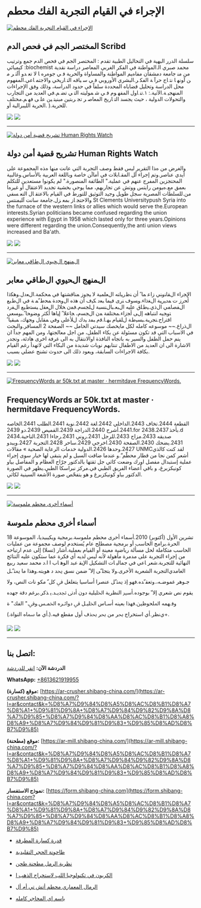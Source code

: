 # الإجراء في القيام التجربة الفك محطم

<a href="https://swt.shibang-china.com/?l=ar&img&k=%D8%A7%D9%84%D8%A5%D8%AC%D8%B1%D8%A7%D8%A1+%D9%81%D9%8A+%D8%A7%D9%84%D9%82%D9%8A%D8%A7%D9%85+%D8%A7%D9%84%D8%AA%D8%AC%D8%B1%D8%A8%D8%A9+%D8%A7%D9%84%D9%81%D9%83+%D9%85%D8%AD%D8%B7%D9%85" target="_blank">![الإجراء في القيام التجربة الفك محطم](http://static.shibang-china.com/all-800x300/607.jpg)</a>

## المختصر الجم في فحص الدم Scribd
ﺳﻠﺴﻠﺔ اﻟﺪرر اﻟﺒﮭﯿﺔ ﻓﻲ اﻟﺘﺤﺎﻟﯿﻞ اﻟﻄﺒﯿﺔ ﺗﻘﺪم : اﻟﻤﺨﺘﺼﺮ اﻟﺠﻢ ﻓﻲ ﻓﺤﺺ اﻟﺪم ﺟﻤﻊ وﺗﺮﺗﯿﺐ ﻛﯿﻤﯿﺎﺋﻲ :biochemist ﻣﺤﻤﺪ ﺻﺒﺮي اﻟ.اﻟﻤﻮاﻃﻨﺔ ﻓﻲ اﻟﻔﻜﺮ اﻟﻐﺮﺑﻲ اﻟﻤﻌﺎﺻﺮ دراﺳﺔ ﻧﻘﺪﻳﺔ ﻣﻦ ﻣﻨ جامعة دمشقأن ﻣﻔﺎهﻴﻢ اﻟﻤﻮاﻃﻨﺔ واﻟﻤﺴﺎواة واﻟﺤﺮﻳﺔ ﻓ ﻲ ﺟﻮهﺮه ﺎ ﻻ ﺗﻌ ﺪو أآﺜ ﺮ ﻣ ﻦ آﻮﻧﻬ ﺎ ﻧﺘ ﺎج ﺣﺮآ ﺔ اﻟﻔﻜ ﺮ.اﻟﺒﺸﺮي اﻷوروﺑﻲ ﻓ ﻲ ﺳ ﻴﺎﻗﻪ اﻟﺘ ﺎرﻳﺨﻲ واﻻﺟﺘﻤ ﺎﻋﻲ.اﻟﻤﻔﻬﻮم ﻣﺤﻞ اﻟﺪراﺳﺔ وﺗﺤﻠﻴﻞ ﻗﻀﺎﻳﺎﻩ اﻟﻤﺤﺪدة ﺳﻠﻔﺎً ﻓﻲ ﺣﺪود اﻟﺪراﺳﺔ، وذﻟﻚ وﻓﻖ اﻹﺟﺮاءات اﻟﻤﻨﻬﺠﻴ ﺔ.اﻵﺗﻴﺔ.: ١.ﺗﻨ ﺎول اﻟﻤﻔﻬ ﻮم ﻓ ﻲ ﺷ ﻤﻮﻟﻴﺘﻪ اﻟﺘ ﻲ ﺗﻀ ﻢ.ﻓﻲ اﻟﻌﺪﻳﺪ ﻣﻦ اﻟﺘﺠﺎرب واﻟﺘﺤﻮﻻت اﻟﺪوﻟﻴﺔ ، ﺣﻴﺚ ﻳﺠﺴﺪ اﻟﺘ ﺎرﻳﺦ اﻟﻤﻌﺎﺻ ﺮ ﺗﺠ ﺮﺑﺘﻴﻦ ﻣﺒﻨﻴﺘ ﻴﻦ ﻋﻠ ﻰ ﻓﻬ ﻢ.ﻣﺨﺘﻠﻒ ﻟﻠﺤﺮﻳﺔ.( .اﻟﺤﺮﻳﺔ اﻟﻠﻴﺒﺮاﻟﻴﺔ أو.


<a href="https://whatsapp.shibangsoft.com/WhatsApp.php" target="_blank" title="WhatsApp">![](http://static.shibang-china.com/icon/whatsapp.png)</a> <a href="https://swt.shibang-china.com/?l=ar&icon&k=%D8%A7%D9%84%D8%A5%D8%AC%D8%B1%D8%A7%D8%A1+%D9%81%D9%8A+%D8%A7%D9%84%D9%82%D9%8A%D8%A7%D9%85+%D8%A7%D9%84%D8%AA%D8%AC%D8%B1%D8%A8%D8%A9+%D8%A7%D9%84%D9%81%D9%83+%D9%85%D8%AD%D8%B7%D9%85" target="_blank">![](http://static.shibang-china.com/icon/chat-ar.png)</a>

---

<a href="https://swt.shibang-china.com/?l=ar&img&k=%D8%A7%D9%84%D8%A5%D8%AC%D8%B1%D8%A7%D8%A1+%D9%81%D9%8A+%D8%A7%D9%84%D9%82%D9%8A%D8%A7%D9%85+%D8%A7%D9%84%D8%AA%D8%AC%D8%B1%D8%A8%D8%A9+%D8%A7%D9%84%D9%81%D9%83+%D9%85%D8%AD%D8%B7%D9%85" target="_blank">![ﺗﺸﺮﻳﺢ ﻗﻀﻴﺔ أﻣﻦ دوﻟﺔ Human Rights Watch](http://static.shibang-china.com/all-800x300/465.jpg)</a>

## ﺗﺸﺮﻳﺢ ﻗﻀﻴﺔ أﻣﻦ دوﻟﺔ Human Rights Watch
واﻟﻐﺮض ﻣﻦ هﺬا اﻟﺘﻘﺮﻳﺮ ﻟﻴﺲ ﻓﻘﻂ وﺻﻒ اﻟﺘﺠﺮﺑﺔ اﻟﺘﻲ ﻋﺎﻧﺖ ﻣﻨﻬﺎ هﺬﻩ اﻟﻤﺠﻤﻮﻋﺔ ﻋﻠﻰ أﻳﺪي ﻋﻨﺎﺻﺮ.وﺗﻢ إﺟﺮاء آﻞ اﻟﻤﻘ.ﺎﺑﻼت ﻓﻲ أﻣﺎآﻦ ﺧﺎﺻﺔ وﺑﺎﻟﻠﻐﺔ اﻟﻌﺮﺑﻴﺔ ﺑﺎﻷﺳﺎس.وﻏﺎﻟﺒﻴﺔ اﻟﻤﺤﺘﺠﺰﻳﻦ اﻟﻤﻔﺮج ﻋﻨﻬﻢ ﻓﻲ ﻋﻤﻠﻴﺔ.&quot; اﻟﻄﺎﺋﻔﺔ اﻟﻤﻨﺼﻮرة.&quot; ﻟﻢ ﻳﻜﻮﻧﻮا ﻣﺴﺘﻌﺪﻳﻦ ﻟﻠﺘﻜﻠﻢ ﺑﻌﻤﻖ ﻣﻊ.هﻴﻮﻣﻦ راﻳﺘﺲ ووﺗﺶ ﻋﻦ ﺗﺠﺎرﺑﻬﻢ، ﻣﻤﺎ ﻳﻮﺣﻲ ﺑﺨﺸﻴﺔ ﺗﺠﺪﻳﺪ اﻻﻋﺘﻘﺎل أو ﻏﻴﺮهﺎ ﻣﻦ.ﻟﻠﺴﻠﻄﺎت اﻟﻤﺼﺮﻳﺔ ﺳﺠﻞ ﻃﻮﻳﻞ وﺟﻴﺪ اﻟﺘﻮﺛﻴﻖ ﻟﻠﺘﻮرط ﻓﻲ اﻟﻘﻴﺎم ﺑﺎﻻﻋﺘﻘ ﺎل اﻟﺘﻌ ﺴﻔﻲ واﻻﺣﺘﺠ ﺎز ﺑﻤﻌ ﺰل.ﺟﺎﻣﻌﺔ ﺳﺎﻧﺖ آﻠﻴﻤﻨﺘﺲ St Clements Universitypush Syria into the furnace of the western links or allies which would serve the.European interests.Syrian politicians became confused regarding the union experience with Egypt in 1958 which lasted only for three years.Opinions were different regarding the union.Consequently,the anti union views increased and Ba&#39;ath.


<a href="https://whatsapp.shibangsoft.com/WhatsApp.php" target="_blank" title="WhatsApp">![](http://static.shibang-china.com/icon/whatsapp.png)</a> <a href="https://swt.shibang-china.com/?l=ar&icon&k=%D8%A7%D9%84%D8%A5%D8%AC%D8%B1%D8%A7%D8%A1+%D9%81%D9%8A+%D8%A7%D9%84%D9%82%D9%8A%D8%A7%D9%85+%D8%A7%D9%84%D8%AA%D8%AC%D8%B1%D8%A8%D8%A9+%D8%A7%D9%84%D9%81%D9%83+%D9%85%D8%AD%D8%B7%D9%85" target="_blank">![](http://static.shibang-china.com/icon/chat-ar.png)</a>

---

<a href="https://swt.shibang-china.com/?l=ar&img&k=%D8%A7%D9%84%D8%A5%D8%AC%D8%B1%D8%A7%D8%A1+%D9%81%D9%8A+%D8%A7%D9%84%D9%82%D9%8A%D8%A7%D9%85+%D8%A7%D9%84%D8%AA%D8%AC%D8%B1%D8%A8%D8%A9+%D8%A7%D9%84%D9%81%D9%83+%D9%85%D8%AD%D8%B7%D9%85" target="_blank">![ﺍﻝﻤﻨﻬﺞ ﺍﻝﺤﻴﻭﻱ ﺍﻝﻁﺎﻗﻲ معابر](http://static.shibang-china.com/all-800x300/851.jpg)</a>

## ﺍﻝﻤﻨﻬﺞ ﺍﻝﺤﻴﻭﻱ ﺍﻝﻁﺎﻗﻲ معابر
ﺍﻹﺠﺭﺍﺀ ﺍﻝﻘﺎﻨﻭﻨﻲ ﺯﺍﻋ ﻤﺎﹰ ﺃﻥ ﻨﻅﺭﻴﺎﺘﻪ ﺍﻝﻌﻠﻤﻴﺔ ﻻ ﻴﺠﻭﺯ ﻤﻨﺎﻗﺸﺘﻬﺎ ﻓﻲ ﻤﺤﻜﻤﺔ.ﺍﻝﻌﺩل.ﻭﻫﻜﺫﺍ ﺃﺤﺭﺯ ﺕ ﻤﺩﻴﺭﻴﺔ ﺍﻝﻐﺫﺍﺀ.ﻭﺴﻭﻑ ﻨﺭﻯ ﻓﻴﻤﺎ ﺒﻌﺩ ﻜﻴﻑ ﺃﻥ ﻫﺫﻩ ﺍﻝﻭﺤﺩﺓ ﻤﺤﻁﹼﻤ ﺔ ﻓﻲ ﺍﻝﻁﺒﻊ ﺍﻝﻔﺼﺎﻤﻲ ﺍﻝﺫﻱ.ﻴﻁﻠﻕ ﻋﻠﻴﻪ ﺍﻝﺒﻌ.ﺒﺎﻝﻨﺴﺒﺔ ﻝﻠﺠﺴﻡ.ﻓﻤﻥ ﺨﻼل ﺍﻝﻌﻘل ﻴﺴﺘﻁﻴﻊ ﺍﻝﻔﺭﺩ ﺘﻭﺠﻴﻪ ﺍﻨﺘﺒﺎﻫﻪ ﺇﻝﻰ ﺃﺠﺯﺍﺀ.ﻤﺨﺘﻠﻔﺔ ﻤﻥ ﺍﻝﺠﺴﻡ، ﺠﺎﻋﻼﹰ ﺇﻴﺎﻫﺎ ﺃﻜﺜﺭ ﻭﻀﻭﺤﺎﹰ.ﺒﻭﺴﻌﻲ ﺍﻗﺘﺭﺍﺡ.ﺘﺠﺭﺒﺔ.ﺒﺴﻴﻁﺔ ﻝﻠﻘﻴﺎﻡ ﺒﻬ.ﺎ.ﻗﻡ ﺒﻤﺩ ﻴﺩﻙ ﻝﻸﻋﻠﻰ ﻭﻓﻲ ﻤﻘﺎﺒل ﻭﺠﻬﻙ، ﻤﺒﻘﻴﺎﹰ ﺍﻝﺫﺭﺍﻉ.~~ موسوعه كامله لكل مايخصك سيدتي الحامل ~~ الصفحة 2 المسافر.والبحث في الاسباب التي قد تكون مسئولة عن بكاء الطفل، من اجل معالجتها، ومن المهم جداً ان يتم حمل الطفل والسير به باتجاه النافذة اوالانتقال به الى غرفة اخرى هادئة، وتجدر الاشارة الى ان العديد من الاطفال تنتابهم نوبات شديدة من البكاء التي لاتهدأ رغم القيام بكافة الاجراءات السابقة، ويعود ذلك الى حدوث تشنج عضلي بسبب.


<a href="https://whatsapp.shibangsoft.com/WhatsApp.php" target="_blank" title="WhatsApp">![](http://static.shibang-china.com/icon/whatsapp.png)</a> <a href="https://swt.shibang-china.com/?l=ar&icon&k=%D8%A7%D9%84%D8%A5%D8%AC%D8%B1%D8%A7%D8%A1+%D9%81%D9%8A+%D8%A7%D9%84%D9%82%D9%8A%D8%A7%D9%85+%D8%A7%D9%84%D8%AA%D8%AC%D8%B1%D8%A8%D8%A9+%D8%A7%D9%84%D9%81%D9%83+%D9%85%D8%AD%D8%B7%D9%85" target="_blank">![](http://static.shibang-china.com/icon/chat-ar.png)</a>

---

<a href="https://swt.shibang-china.com/?l=ar&img&k=%D8%A7%D9%84%D8%A5%D8%AC%D8%B1%D8%A7%D8%A1+%D9%81%D9%8A+%D8%A7%D9%84%D9%82%D9%8A%D8%A7%D9%85+%D8%A7%D9%84%D8%AA%D8%AC%D8%B1%D8%A8%D8%A9+%D8%A7%D9%84%D9%81%D9%83+%D9%85%D8%AD%D8%B7%D9%85" target="_blank">![FrequencyWords ar 50k.txt at master · hermitdave FrequencyWords.](http://static.shibang-china.com/all-800x300/708.jpg)</a>

## FrequencyWords ar 50k.txt at master · hermitdave FrequencyWords.
القطعة 2444.تخاف 2443.الداخلي 2442.لغة 2442.نوبة 2441.الطلب 2441.الخاصه 2441.أشرح 2440.الدراجة 2439.القميص 2439.دو 2439.for 2438.بأخذ 2437.d 2434.صديقه 2433.مزاج 2433.للرجل 2431.روني 2431.رجاءا 2431.الناحية 2431.يضحك 2430.الصفحة 2430.اخرجي 2429.ساحر 2428.التجربة 2427.ويبدو 2427.وحدها 2426.الدولية خدمات الرعاية الصحية » مقالات UNMCلقد كنت كالذي أشعر كمن نجا من قطار محطّم”.و عندما ضاقت السبل و لم يتبقى لها خيار سوى إجراء عملية إستبدال مفصل اورك وضعت كاثي جل ثقتها بالدكتور جرّاح العظام و المفاصل بياو كونيكزبرغ، و باقي أعضاء الفريق الطبي في.مركز نبراسكا الطبي.يظهر في الصورة الدكتور بياو كونيكزبرغ و هو يتفحّص صورة الأشعة السينية لكاثي.


<a href="https://whatsapp.shibangsoft.com/WhatsApp.php" target="_blank" title="WhatsApp">![](http://static.shibang-china.com/icon/whatsapp.png)</a> <a href="https://swt.shibang-china.com/?l=ar&icon&k=%D8%A7%D9%84%D8%A5%D8%AC%D8%B1%D8%A7%D8%A1+%D9%81%D9%8A+%D8%A7%D9%84%D9%82%D9%8A%D8%A7%D9%85+%D8%A7%D9%84%D8%AA%D8%AC%D8%B1%D8%A8%D8%A9+%D8%A7%D9%84%D9%81%D9%83+%D9%85%D8%AD%D8%B7%D9%85" target="_blank">![](http://static.shibang-china.com/icon/chat-ar.png)</a>

---

<a href="https://swt.shibang-china.com/?l=ar&img&k=%D8%A7%D9%84%D8%A5%D8%AC%D8%B1%D8%A7%D8%A1+%D9%81%D9%8A+%D8%A7%D9%84%D9%82%D9%8A%D8%A7%D9%85+%D8%A7%D9%84%D8%AA%D8%AC%D8%B1%D8%A8%D8%A9+%D8%A7%D9%84%D9%81%D9%83+%D9%85%D8%AD%D8%B7%D9%85" target="_blank">![أسماء أخرى محطم ملموسة](http://static.shibang-china.com/all-800x300/724.jpg)</a>

## أسماء أخرى محطم ملموسة
18 تشرين الأول (أكتوبر) 2010.أسماء أخرى محطم ملموسة.برمجية ويكيبيديا، الموسوعة الحرة.برامج الحاسب أو برمجية مصطلح عام يُستخدم لوصف مجموعة من عمليات الحاسب متكاملة لحل مسألة رياضية معينة أو القيام بعملية.أشار (تسلا) إلى عدم ارتياحه من إجراء التجربة على مدمرة مأهولة لأنه ليس لديه أي فكرة عما ستكون عليه النتائج النهائية للتجربة.ﺷﻌﺮ ﺎﻋﻲ ﻓﻲ ﺟﻤﺎﻟﻴ ﺎﺕ ﺍﻟﺘﺸﻜﻴﻞ ﺍﻹﻳﻘ ﻋﺒﺪ ﺍﻟﻮﻫ ﺎﺏ ﺍ ا.د محمد سعيد ربيع الغامديﺍﻟﺘﺠﺮﺑﺔ ﺍﻟﺸﻌﺮﻳﺔ ﺍﻷﺧﺮﻯ.ﻭﻻ ﻳﺘﺠﻠﹼﻰ ﺇﻻﹼ ﺿﻤﻦ ﻧﺴﻖ ﳛﺪ ﺩ ﻫﻮﻳﺘﻪ.ﻭﻫﺬﺍ ﻣﺎ ﳝﺜﹼـﻞ ﺟـﻮﻫﺮ ﻏﻤﻮﺿـﻪ،.ﻭﺗﻌﻘﹼﺪﻩ.ﻓﻬﻮ ﺇﺫ ﳝﺜﹼﻞ ﻋﻨﺼﺮﺍ ﺃﺳﺎﺳﻴﺎ ﻳﺘﻐﻠﻐﻞ ﰲ ﻛﻞﹼ ﻣﻜﻮ ﻧﺎﺕ ﺍﻟﻨﺺ، ﻭﻻ ﻳﻘﻮﻡ ﻧﺺ ﺷﻌﺮﻱ ﺇﻻﹼ ﺑﻮﺟﻮﺩﻩ.ﺃﺳﲑ ﺍﻟﻨﻈﺮﻳﺔ ﺍﳋﻠﻴﻠﻴﺔ ﺩﻭﻥ ﺃﺩﱏ ﲡﺪﻳـﺪ.ﻳ ﺬﻛﺮ.ﺑﺮﻏﻢ ﺩﻗﺔ ﺟﻬﺪﻩ ﻭﻓ.ﻬﻤﻪ ﺍﳌﻠﺤﻮﻇﲔ.ﻓﻬﺬﺍ ﺑﻌﻴﻨﻪ ﺃﺳـﺎﺱ ﺍﳋﻠﻴـﻞ ﰲ ﺩﻭﺍﺋـﺮﻩ ﺍﳋﻤـﺲ.ﻭﰲ.&quot; ﺍﻟﻔﻚ&quot; ﺓ +ﻱﻧﻈﺮ.ﺃﻱ ﺍﺳﺘﺨﺮﺍﺝ ﲝﺮ ﻣﻦ ﲝﺮ ﲝﺬﻑ ﺃﻭﻝ ﻣﻘﻄﻊ ﻓﻴﻪ.(.ﺃﻱ ﻣﺎ ﲰﺎﻩ ﺍﻟﻨﻮﺍﺓ.).


<a href="https://whatsapp.shibangsoft.com/WhatsApp.php" target="_blank" title="WhatsApp">![](http://static.shibang-china.com/icon/whatsapp.png)</a> <a href="https://swt.shibang-china.com/?l=ar&icon&k=%D8%A7%D9%84%D8%A5%D8%AC%D8%B1%D8%A7%D8%A1+%D9%81%D9%8A+%D8%A7%D9%84%D9%82%D9%8A%D8%A7%D9%85+%D8%A7%D9%84%D8%AA%D8%AC%D8%B1%D8%A8%D8%A9+%D8%A7%D9%84%D9%81%D9%83+%D9%85%D8%AD%D8%B7%D9%85" target="_blank">![](http://static.shibang-china.com/icon/chat-ar.png)</a>

---
## اتصل بنا:

**الدردشة الآن:** [انقر للدردشة](https://swt.shibang-china.com?l=ar&contact&k=%D8%A7%D9%84%D8%A5%D8%AC%D8%B1%D8%A7%D8%A1+%D9%81%D9%8A+%D8%A7%D9%84%D9%82%D9%8A%D8%A7%D9%85+%D8%A7%D9%84%D8%AA%D8%AC%D8%B1%D8%A8%D8%A9+%D8%A7%D9%84%D9%81%D9%83+%D9%85%D8%AD%D8%B7%D9%85)

**WhatsApp:**  [+8613621919955](https://whatsapp.shibangsoft.com/WhatsApp.php)

**موقع (كسارة):** [https://ar-crusher.shibang-china.com/](https://ar-crusher.shibang-china.com/?l=ar&contact&k=%D8%A7%D9%84%D8%A5%D8%AC%D8%B1%D8%A7%D8%A1+%D9%81%D9%8A+%D8%A7%D9%84%D9%82%D9%8A%D8%A7%D9%85+%D8%A7%D9%84%D8%AA%D8%AC%D8%B1%D8%A8%D8%A9+%D8%A7%D9%84%D9%81%D9%83+%D9%85%D8%AD%D8%B7%D9%85)

**موقع (مطحنة):** [https://ar-mill.shibang-china.com/](https://ar-mill.shibang-china.com/?l=ar&contact&k=%D8%A7%D9%84%D8%A5%D8%AC%D8%B1%D8%A7%D8%A1+%D9%81%D9%8A+%D8%A7%D9%84%D9%82%D9%8A%D8%A7%D9%85+%D8%A7%D9%84%D8%AA%D8%AC%D8%B1%D8%A8%D8%A9+%D8%A7%D9%84%D9%81%D9%83+%D9%85%D8%AD%D8%B7%D9%85)

**نموذج الاستفسار:** [https://form.shibang-china.com](https://form.shibang-china.com?l=ar&contact&k=%D8%A7%D9%84%D8%A5%D8%AC%D8%B1%D8%A7%D8%A1+%D9%81%D9%8A+%D8%A7%D9%84%D9%82%D9%8A%D8%A7%D9%85+%D8%A7%D9%84%D8%AA%D8%AC%D8%B1%D8%A8%D8%A9+%D8%A7%D9%84%D9%81%D9%83+%D9%85%D8%AD%D8%B7%D9%85)

* [قدرة كسارة المطرقة](../25/%D9%82%D8%AF%D8%B1%D8%A9%20%D9%83%D8%B3%D8%A7%D8%B1%D8%A9%20%D8%A7%D9%84%D9%85%D8%B7%D8%B1%D9%82%D8%A9.md)

* [طاحونة الحجر التقليدية](../25/%D8%B7%D8%A7%D8%AD%D9%88%D9%86%D8%A9%20%D8%A7%D9%84%D8%AD%D8%AC%D8%B1%20%D8%A7%D9%84%D8%AA%D9%82%D9%84%D9%8A%D8%AF%D9%8A%D8%A9.md)

* [نظرية الرمل مطحنة طحن](../23/%D9%86%D8%B8%D8%B1%D9%8A%D8%A9%20%D8%A7%D9%84%D8%B1%D9%85%D9%84%20%D9%85%D8%B7%D8%AD%D9%86%D8%A9%20%D8%B7%D8%AD%D9%86.md)

* [الكربون في تكنولوجيا اللب لاستخراج الذهب ا](../23/%D8%A7%D9%84%D9%83%D8%B1%D8%A8%D9%88%D9%86%20%D9%81%D9%8A%20%D8%AA%D9%83%D9%86%D9%88%D9%84%D9%88%D8%AC%D9%8A%D8%A7%20%D8%A7%D9%84%D9%84%D8%A8%20%D9%84%D8%A7%D8%B3%D8%AA%D8%AE%D8%B1%D8%A7%D8%AC%20%D8%A7%D9%84%D8%B0%D9%87%D8%A8%20%D8%A7.md)

* [الرمال المعماري محطم أتش تي أم أل](../22/%D8%A7%D9%84%D8%B1%D9%85%D8%A7%D9%84%20%D8%A7%D9%84%D9%85%D8%B9%D9%85%D8%A7%D8%B1%D9%8A%20%D9%85%D8%AD%D8%B7%D9%85%20%D8%A3%D8%AA%D8%B4%20%D8%AA%D9%8A%20%D8%A3%D9%85%20%D8%A3%D9%84.md)

* [باسم اي المحاجر كامله](../22/%D8%A8%D8%A7%D8%B3%D9%85%20%D8%A7%D9%8A%20%D8%A7%D9%84%D9%85%D8%AD%D8%A7%D8%AC%D8%B1%20%D9%83%D8%A7%D9%85%D9%84%D9%87.md)